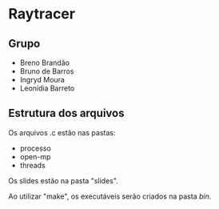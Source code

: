 # Raytracer #
## Grupo ##
* Breno Brandão
* Bruno de Barros
* Ingryd Moura 
* Leonídia Barreto

## Estrutura dos arquivos ##
Os arquivos .c estão nas pastas:

* processo
* open-mp
* threads

Os slides estão na pasta "slides".

Ao utilizar "make", os executáveis serão criados na pasta *bin*.